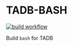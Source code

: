 # TADB-BASH
[![build workflow](https://github.com/RohitVerma882/TADB-BASH/actions/workflows/build.yml/badge.svg)](https://github.com/RohitVerma882/TADB-BASH/actions/workflows/build.yml)

Build ```bash``` for TADB
